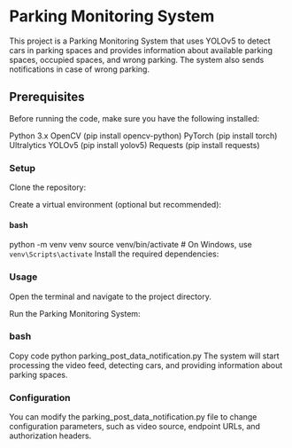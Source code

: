 # Parking Monitoring System
This project is a Parking Monitoring System that uses YOLOv5 to detect cars in parking spaces and provides information about available parking spaces, occupied spaces, and wrong parking. The system also sends notifications in case of wrong parking.

## Prerequisites
Before running the code, make sure you have the following installed:

Python 3.x
OpenCV (pip install opencv-python)
PyTorch (pip install torch)
Ultralytics YOLOv5 (pip install yolov5)
Requests (pip install requests)
### Setup
Clone the repository:

Create a virtual environment (optional but recommended):

#### bash
python -m venv venv
source venv/bin/activate  # On Windows, use `venv\Scripts\activate`
Install the required dependencies:

### Usage
Open the terminal and navigate to the project directory.

Run the Parking Monitoring System:

### bash
Copy code
python parking_post_data_notification.py
The system will start processing the video feed, detecting cars, and providing information about parking spaces.

### Configuration
You can modify the parking_post_data_notification.py file to change configuration parameters, such as video source, endpoint URLs, and authorization headers.